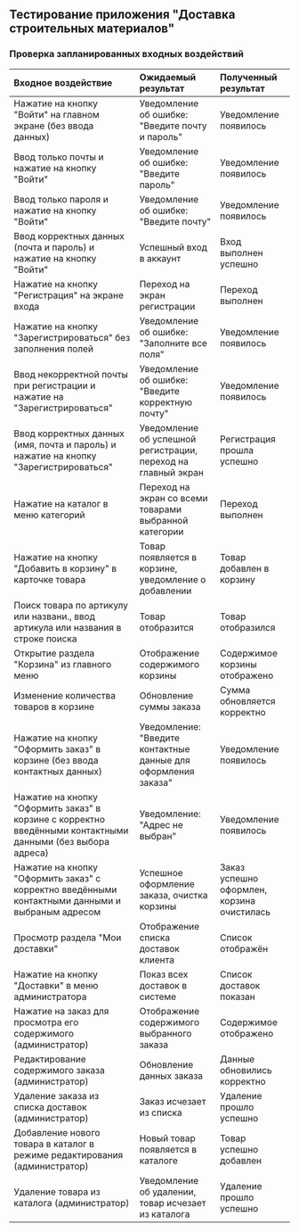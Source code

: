 ## Тестирование приложения "Доставка строительных материалов"

### Проверка запланированных входных воздействий

| Входное воздействие | Ожидаемый результат | Полученный результат |
|:---|:---|:---|
| Нажатие на кнопку "Войти" на главном экране (без ввода данных) | Уведомление об ошибке: "Введите почту и пароль" | Уведомление появилось |
| Ввод только почты и нажатие на кнопку "Войти" | Уведомление об ошибке: "Введите пароль" | Уведомление появилось |
| Ввод только пароля и нажатие на кнопку "Войти" | Уведомление об ошибке: "Введите почту" | Уведомление появилось |
| Ввод корректных данных (почта и пароль) и нажатие на кнопку "Войти" | Успешный вход в аккаунт | Вход выполнен успешно |
| Нажатие на кнопку "Регистрация" на экране входа | Переход на экран регистрации | Переход выполнен |
| Нажатие на кнопку "Зарегистрироваться" без заполнения полей | Уведомление об ошибке: "Заполните все поля" | Уведомление появилось |
| Ввод некорректной почты при регистрации и нажатие на "Зарегистрироваться" | Уведомление об ошибке: "Введите корректную почту" | Уведомление появилось |
| Ввод корректных данных (имя, почта и пароль) и нажатие на кнопку "Зарегистрироваться" | Уведомление об успешной регистрации, переход на главный экран | Регистрация прошла успешно |
| Нажатие на каталог в меню категорий | Переход на экран со всеми товарами выбранной категории | Переход выполнен |
| Нажатие на кнопку "Добавить в корзину" в карточке товара | Товар появляется в корзине, уведомление о добавлении | Товар добавлен в корзину |
| Поиск товара по артикулу или названи., ввод артикула или названия в строке поиска | Товар отобразится | Товар отобразился |
| Открытие раздела "Корзина" из главного меню | Отображение содержимого корзины | Содержимое корзины отображено |
| Изменение количества товаров в корзине | Обновление суммы заказа | Сумма обновляется корректно |
| Нажатие на кнопку "Оформить заказ" в корзине (без ввода контактных данных) | Уведомление: "Введите контактные данные для оформления заказа" | Уведомление появилось |
| Нажатие на кнопку "Оформить заказ" в корзине с корректно введёнными контактными данными (без выбора адреса) | Уведомление: "Адрес не выбран" | Уведомление появилось |
| Нажатие на кнопку "Оформить заказ" с корректно введёнными контактными данными и выбраным адресом | Успешное оформление заказа, очистка корзины | Заказ успешно оформлен, корзина очистилась |
| Просмотр раздела "Мои доставки" | Отображение списка доставок клиента | Список отображён |
| Нажатие на кнопку "Доставки" в меню администратора | Показ всех доставок в системе | Список доставок показан |
| Нажатие на заказ для просмотра его содержимого (администратор) | Отображение содержимого выбранного заказа | Содержимое отображено |
| Редактирование содержимого заказа (администратор) | Обновление данных заказа | Данные обновились корректно |
| Удаление заказа из списка доставок (администратор) | Заказ исчезает из списка | Удаление прошло успешно |
| Добавление нового товара в каталог в режиме редактирования (администратор) | Новый товар появляется в каталоге | Товар успешно добавлен |
| Удаление товара из каталога (администратор) | Уведомление об удалении, товар исчезает из каталога | Удаление прошло успешно |


